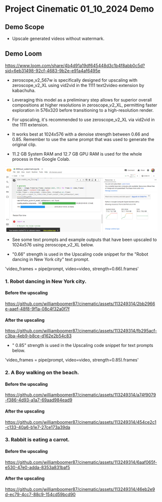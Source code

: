 # Project Cinematic 01_10_2024 Demo

## Demo Scope

* Upscale generated videos without watermark.

## Demo Loom

https://www.loom.com/share/4b4d91a19df645448d3c1b4f8abb0c5d?sid=6eb31498-92cf-4683-9b2e-e91a4af6495e

* zeroscope_v2_567w is specifically designed for upscaling with zeroscope_v2_XL using vid2vid in the 1111 text2video extension by kabachuha. 

* Leveraging this model as a preliminary step allows for superior overall compositions at higher resolutions in zeroscope_v2_XL, permitting faster exploration in 576x320 before transitioning to a high-resolution render.

* For upscaling, it's recommended to use zeroscope_v2_XL via vid2vid in the 1111 extension.

* It works best at 1024x576 with a denoise strength between 0.66 and 0.85. Remember to use the same prompt that was used to generate the original clip.

* 11.2 GB System RAM and 12.7 GB GPU RAM is used for the whole process in the Google Colab.

![GPU usage in Google Colab](files/01_12_2024/cinematic_demo_01_12_2024.png)

* See some text prompts and example outputs that have been upscaled to 1024x576 using zeroscope_v2_XL below.

* "0.66" strength is used in the Upscaling code snippet for the "Robot dancing in New York city" text prompt.

'video_frames = pipe(prompt, video=video, strength=0.66).frames'

### 1. Robot dancing in New York city.

#### Before the upscaling

https://github.com/williamboomer87/cinematic/assets/113249314/2bb2966e-aaef-48f8-9f1a-08c4f32a0f7f

#### After the upscaling

https://github.com/williamboomer87/cinematic/assets/113249314/fb295acf-c3ba-4eb9-b8ce-d162e2b54c83

* " 0.85" strength is used in the Upscaling code snippet for  text prompts below.

'video_frames = pipe(prompt, video=video, strength=0.85).frames'

### 2. A Boy walking on the beach.

#### Before the upscaling

https://github.com/williamboomer87/cinematic/assets/113249314/a74f9079-f386-4d93-a1a7-69aad984ead9

#### After the upscaling

https://github.com/williamboomer87/cinematic/assets/113249314/454ce2c1-c133-40a6-b1e7-27ce173a39da

### 3. Rabbit is eating a carrot.

#### Before the upscaling

https://github.com/williamboomer87/cinematic/assets/113249314/6aaf065f-e530-47e0-adda-8353a831baf5

#### After the upscaling

https://github.com/williamboomer87/cinematic/assets/113249314/46eb2e9d-ec79-4cc7-88c9-154cd59bcd90
